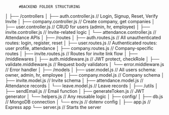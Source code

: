           #BACKEND FOLDER STRUCTURING
│
├── /controllers
│   ├── auth.controller.js         // Login, Signup, Reset, Verify Invite
│   ├── company.controller.js      // Create company, get companies
│   ├── user.controller.js         // CRUD for users (admin, hr, employee)
│   ├── invite.controller.js       // Invite-related logic
│   └── attendance.controller.js   // Attendance APIs
│
├── /routes
│   ├── auth.routes.js             // All unauthenticated routes: login, register, reset
│   ├── user.routes.js             // Authenticated routes: user profile, attendance
│   ├── company.routes.js          // Company-specific routes
│   ├── invite.routes.js           // Routes for invite link flow
│
├── /middlewares
│   ├── auth.middleware.js         // JWT protect, checkRole
│   ├── validate.middleware.js     // Request body validators
│   └── error.middleware.js        // Error handler
│
├── /models
│   ├── user.model.js              // All users schema: owner, admin, hr, employee
│   ├── company.model.js           // Company schema
│   ├── invite.model.js            // Invite schema
│   ├── attendance.model.js        // Attendance records
│   └── leave.model.js             // Leave records
│
├── /utils
│   ├── sendEmail.js               // Email function
│   ├── generateToken.js           // JWT generator
│   └── helpers.js                 // Any reusable logic
│
├── config/
│   ├── db.js                      // MongoDB connection
│   └── env.js                     // dotenv config
│
├── app.js                         // Express app
└── server.js                      // Starts the server
